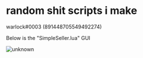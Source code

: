 # random shit scripts i make

warlock#0003 (891448705549492274)

Below is the "SimpleSeller.lua" GUI

![unknown](https://user-images.githubusercontent.com/80792499/144693411-21492a04-9f65-4ee8-9616-be693af11eb2.png)
